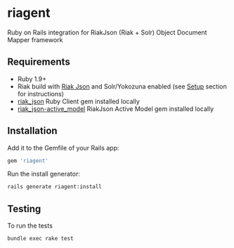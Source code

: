 # riagent

Ruby on Rails integration for RiakJson (Riak + Solr) Object Document Mapper framework

## Requirements
 - Ruby 1.9+
 - Riak build with [Riak Json](https://github.com/basho-labs/riak_json) and Solr/Yokozuna enabled 
   (see [Setup](https://github.com/basho-labs/riak_json#setup) section for instructions)
 - [riak_json](https://github.com/basho-labs/riak_json_ruby_client) Ruby Client gem installed locally
 - [riak_json-active_model](https://github.com/dmitrizagidulin/rj-activemodel) RiakJson Active Model gem installed locally

## Installation
Add it to the Gemfile of your Rails app:

```ruby
gem 'riagent'
```

Run the install generator:
```bash
rails generate riagent:install
```

## Testing
To run the tests

```
bundle exec rake test
```